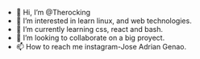 - 👋 Hi, I’m @Therocking
- 👀 I’m interested in learn linux, and web technologies.
- 🌱 I’m currently learning css, react and bash.
- 💞️ I’m looking to collaborate on a big proyect.
- 📫 How to reach me instagram-Jose Adrian Genao.

<!---
Therocking/Therocking is a ✨ special ✨ repository because its `README.md` (this file) appears on your GitHub profile.
You can click the Preview link to take a look at your changes.
--->
